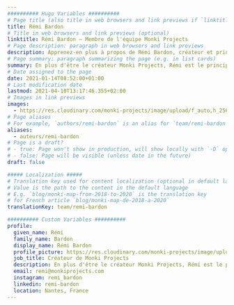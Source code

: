 ```yaml
---
########## Hugo Variables ##########
# Page title (also title in web browsers and link previews if `linktitle` is not specified)
title: Rémi Bardon
# Title in web browsers and link previews (optional)
linktitle: Rémi Bardon – Membre de l'équipe Monki Projects
# Page description: paragraph in web browsers and link previews
description: Apprenez-en plus à propos de Rémi Bardon, créateur et principal développeur de Monki Projects.
# Page summary: paragraph summarizing the page (e.g. in list cards)
summary: En plus d'être le créateur Monki Projects, Rémi est le principal – et seul – développeur.
# Date assigned to the page
date: 2021-01-14T08:52:00+01:00
# Last modification date
lastmod: 2021-04-10T13:17:46.355+02:00
# Images in link previews
images:
  - https://res.cloudinary.com/monki-projects/image/upload/f_auto,h_256,w_256/v1618053228/website/_default/team/remi-bardon
# Page aliases
# For example, `authors/remi-bardon` is an alias for `team/remi-bardon`
aliases:
  - auteurs/remi-bardon
# Page is a draft?
# - true: Page won't show in production, will show locally with `-D` option
# - false: Page will be visible (unless date in the future)
draft: false

##### Localization #####
# Translation key used for content localization (optional in default language)
# Value is the path to the content in the default language
# E.g. `blog/monki-map-from-2018-to-2020` is the translation key
# for French article `blog/monki-map-de-2018-a-2020`
translationKey: team/remi-bardon

########## Custom Variables ##########
profile:
  given_name: Rémi
  family_name: Bardon
  display_name: Rémi Bardon
  profile_picture: https://res.cloudinary.com/monki-projects/image/upload/f_auto,h_256,w_256/v1618053228/website/_default/team/remi-bardon
  job_title: Créateur de Monki Projects
  description: En plus d'être le créateur Monki Projects, Rémi est le principal – et seul – développeur.
  email: remi@monkiprojects.com
  instagram: remi_bardon
  linkedin: remi-bardon
  location: Nantes, France
---
```

